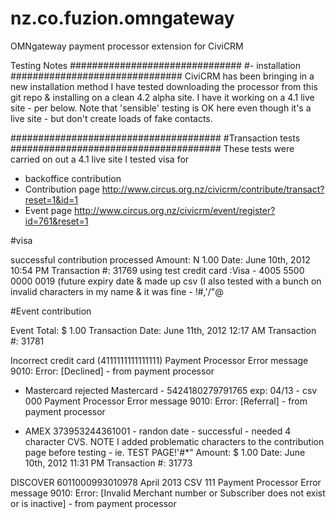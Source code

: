 nz.co.fuzion.omngateway
=======================

OMNgateway payment processor extension for CiviCRM

Testing Notes
###############################
#- installation
###############################
CiviCRM has been bringing in a new installation method
I have tested downloading the processor from this git repo & installing on a clean 4.2 alpha site. 
I have it working on a 4.1 live site - per below. Note that 'sensible' testing is OK here even though it's a live
site - but don't create loads of fake contacts.

######################################
#Transaction tests
######################################
These tests were carried on out a 4.1 live site
I tested visa for 
- backoffice contribution
- Contribution page http://www.circus.org.nz/civicrm/contribute/transact?reset=1&id=1
- Event page http://www.circus.org.nz/civicrm/event/register?id=761&reset=1

                       
#visa

successful contribution processed
Amount: N 1.00
Date: June 10th, 2012 10:54 PM
Transaction #: 31769
using test credit card :Visa - 4005 5500 0000 0019 (future expiry date & made up csv
(I also tested with a bunch on invalid characters in my name & it was fine - !#,'/\"@

#Event contribution 

Event Total:  $ 1.00
Transaction Date: June 11th, 2012 12:17 AM
Transaction #: 31781 

Incorrect credit card (4111111111111111)
Payment Processor Error message
9010: Error: [Declined] - from payment processor 


- Mastercard rejected
Mastercard - 5424180279791765 exp: 04/13 - csv 000
Payment Processor Error message
9010: Error: [Referral] - from payment processor 

- AMEX
373953244361001 - randon date - successful - needed 4 character CVS.
NOTE I added problematic characters to the contribution page before testing - ie. TEST PAGE!'#*"
Amount: $ 1.00
Date: June 10th, 2012 11:31 PM
Transaction #: 31773

DISCOVER
6011000993010978 April 2013 CSV 111
Payment Processor Error message
9010: Error: [Invalid Merchant number or Subscriber does not exist or is inactive] - from payment processor 